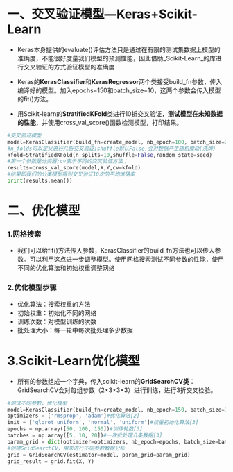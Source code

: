# 一、交叉验证模型—Keras+Scikit-Learn

* Keras本身提供的evaluate\(\)评估方法只是通过在有限的测试集数据上模型的准确度，不能很好度量我们模型的预测性能，因此借助_Scikit-Learn_的库进行交叉验证的方式验证模型的准确度

* Keras的**KerasClassifier**和**KerasRegressor**两个类接受build\_fn参数，传入编译好的模型。加入epochs=150和batch\_size=10，这两个参数会传入模型的fit\(\)方法。

* 用Scikit-learn的**StratifiedKFold**类进行10折交叉验证，**测试模型在未知数据的性能**，并使用cross\_val\_score\(\)函数检测模型，打印结果。

```py
#交叉验证模型
model=KerasClassifier(build_fn=create_model, nb_epoch=100, batch_size=20)
#n_folds可以定义进行几折交叉验证;shuffle默认False,会对数据产生随机搅动(洗牌)
kfold=StratifiedKFold(n_splits=10,shuffle=False,random_state=seed)
#第一个参数是分类器;cv表示不同的交叉验证方法；
results=cross_val_score(model,X,Y,cv=kfold)
#结果即我们的分类模型得到交叉验证10次的平均准确率
print(results.mean())
```

# 二、优化模型

### 1.网格搜索

* 我们可以给fit\(\)方法传入参数，KerasClassifier的build\_fn方法也可以传入参数。可以利用这点进一步调整模型。使用网格搜索测试不同参数的性能，使用不同的优化算法和初始权重调整网络

### 2.优化模型步骤

* 优化算法：搜索权重的方法
* 初始权重：初始化不同的网络
* 训练次数：对模型训练的次数
* 批处理大小：每一轮中每次批处理多少数据

# 3.Scikit-Learn优化模型

* 所有的参数组成一个字典，传入scikit-learn的**GridSearchCV类**：GridSearchCV会对每组参数（2×3×3×3）进行训练，进行3折交叉检验。

```py
#测试不同参数，优化模型
model=KerasClassifier(build_fn=create_model, nb_epoch=150, batch_size=10)
optimizers = ['rmsprop', 'adam']#优化算法[2]
init = ['glorot_uniform', 'normal', 'uniform']#权重初始化算法[3]
epochs = np.array([50, 100, 150])#训练轮数[3]
batches = np.array([5, 10, 20])#一次批处理几条数据[3]
param_grid = dict(optimizer=optimizers, nb_epoch=epochs, batch_size=batches, init=init) 
#创建GridSearchCV，用来进行不同参数数据分析
grid = GridSearchCV(estimator=model, param_grid=param_grid)
grid_result = grid.fit(X, Y)
```



